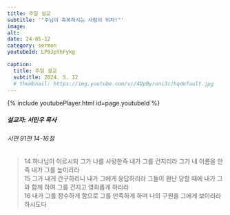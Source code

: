 ```yaml
---
title: 주일 설교
subtitle: '"주님이 축복하시는 사람이 되자!"'
image: 
alt:
date: 24-05-12
category: sermon
youtubeId: LP9JpYhFykg

caption:
  title: 주일 설교
  subtitle: 2024. 5. 12
  # thumbnail: https://img.youtube.com/vi/4DpByroni3c/hqdefault.jpg
---
```

{% include youtubePlayer.html id=page.youtubeId %}

##### 설교자: 서민우 목사

###### 시편 91편 14-16절

> 14 하나님이 이르시되 그가 나를 사랑한즉 내가 그를 건지리라 그가 내 이름을 안즉 내가 그를 높이리라  
> 15 그가 내게 간구하리니 내가 그에게 응답하리라 그들이 환난 당할 때에 내가 그와 함께 하여 그를 건지고 영화롭게 하리라  
> 16 내가 그를 장수하게 함으로 그를 만족하게 하며 나의 구원을 그에게 보이리라 하시도다  
